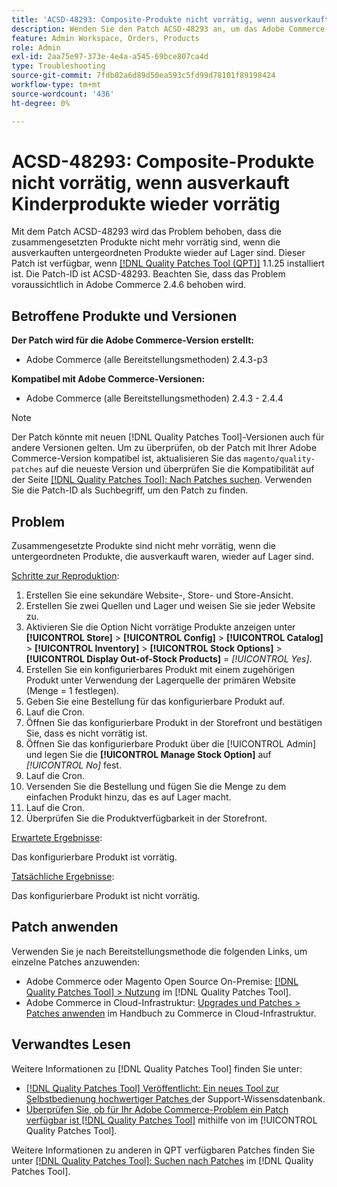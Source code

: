 ```yaml
---
title: 'ACSD-48293: Composite-Produkte nicht vorrätig, wenn ausverkauft Kinderprodukte wieder vorrätig'
description: Wenden Sie den Patch ACSD-48293 an, um das Adobe Commerce-Problem zu beheben, dass die zusammengesetzten Produkte nicht mehr vorrätig sind, wenn die ausverkauften untergeordneten Produkte wieder auf Lager sind.
feature: Admin Workspace, Orders, Products
role: Admin
exl-id: 2aa75e97-373e-4e4a-a545-69bce807ca4d
type: Troubleshooting
source-git-commit: 7fdb02a6d89d50ea593c5fd99d78101f89198424
workflow-type: tm+mt
source-wordcount: '436'
ht-degree: 0%

---
```


# ACSD-48293: Composite-Produkte nicht vorrätig, wenn ausverkauft Kinderprodukte wieder vorrätig

Mit dem Patch ACSD-48293 wird das Problem behoben, dass die zusammengesetzten Produkte nicht mehr vorrätig sind, wenn die ausverkauften untergeordneten Produkte wieder auf Lager sind. Dieser Patch ist verfügbar, wenn [[!DNL Quality Patches Tool (QPT)]](https://experienceleague.adobe.com/en/docs/commerce-operations/tools/quality-patches-tool/quality-patches-tool-to-self-serve-quality-patches) 1.1.25 installiert ist. Die Patch-ID ist ACSD-48293. Beachten Sie, dass das Problem voraussichtlich in Adobe Commerce 2.4.6 behoben wird.

## Betroffene Produkte und Versionen

**Der Patch wird für die Adobe Commerce-Version erstellt:**

* Adobe Commerce (alle Bereitstellungsmethoden) 2.4.3-p3

**Kompatibel mit Adobe Commerce-Versionen:**

* Adobe Commerce (alle Bereitstellungsmethoden) 2.4.3 - 2.4.4

>[!NOTE]
>
>Der Patch könnte mit neuen [!DNL Quality Patches Tool]-Versionen auch für andere Versionen gelten. Um zu überprüfen, ob der Patch mit Ihrer Adobe Commerce-Version kompatibel ist, aktualisieren Sie das `magento/quality-patches` auf die neueste Version und überprüfen Sie die Kompatibilität auf der Seite [[!DNL Quality Patches Tool]: Nach Patches suchen](https://experienceleague.adobe.com/tools/commerce-quality-patches/index.html). Verwenden Sie die Patch-ID als Suchbegriff, um den Patch zu finden.

## Problem

Zusammengesetzte Produkte sind nicht mehr vorrätig, wenn die untergeordneten Produkte, die ausverkauft waren, wieder auf Lager sind.

<u>Schritte zur Reproduktion</u>:

1. Erstellen Sie eine sekundäre Website-, Store- und Store-Ansicht.
1. Erstellen Sie zwei Quellen und Lager und weisen Sie sie jeder Website zu.
1. Aktivieren Sie die Option Nicht vorrätige Produkte anzeigen unter **[!UICONTROL Store]** > **[!UICONTROL Config]** > **[!UICONTROL Catalog]** > **[!UICONTROL Inventory]** > **[!UICONTROL Stock Options]** > **[!UICONTROL Display Out-of-Stock Products]** = *[!UICONTROL Yes]*.
1. Erstellen Sie ein konfigurierbares Produkt mit einem zugehörigen Produkt unter Verwendung der Lagerquelle der primären Website (Menge = 1 festlegen).
1. Geben Sie eine Bestellung für das konfigurierbare Produkt auf.
1. Lauf die Cron.
1. Öffnen Sie das konfigurierbare Produkt in der Storefront und bestätigen Sie, dass es nicht vorrätig ist.
1. Öffnen Sie das konfigurierbare Produkt über die [!UICONTROL Admin] und legen Sie die **[!UICONTROL Manage Stock Option]** auf *[!UICONTROL No]* fest.
1. Lauf die Cron.
1. Versenden Sie die Bestellung und fügen Sie die Menge zu dem einfachen Produkt hinzu, das es auf Lager macht.
1. Lauf die Cron.
1. Überprüfen Sie die Produktverfügbarkeit in der Storefront.

<u>Erwartete Ergebnisse</u>:

Das konfigurierbare Produkt ist vorrätig.

<u>Tatsächliche Ergebnisse</u>:

Das konfigurierbare Produkt ist nicht vorrätig.

## Patch anwenden

Verwenden Sie je nach Bereitstellungsmethode die folgenden Links, um einzelne Patches anzuwenden:

* Adobe Commerce oder Magento Open Source On-Premise: [[!DNL Quality Patches Tool] > Nutzung](/help/tools/quality-patches-tool/usage.md) im [!DNL Quality Patches Tool].
* Adobe Commerce in Cloud-Infrastruktur: [Upgrades und Patches > Patches anwenden](https://experienceleague.adobe.com/docs/commerce-cloud-service/user-guide/develop/upgrade/apply-patches.html) im Handbuch zu Commerce in Cloud-Infrastruktur.

## Verwandtes Lesen

Weitere Informationen zu [!DNL Quality Patches Tool] finden Sie unter:

* [[!DNL Quality Patches Tool] Veröffentlicht: Ein neues Tool zur Selbstbedienung hochwertiger Patches ](https://experienceleague.adobe.com/en/docs/commerce-operations/tools/quality-patches-tool/quality-patches-tool-to-self-serve-quality-patches) der Support-Wissensdatenbank.
* [Überprüfen Sie, ob für Ihr Adobe Commerce-Problem ein Patch verfügbar ist [!DNL Quality Patches Tool]](/help/tools/quality-patches-tool/patches-available-in-qpt/check-patch-for-magento-issue-with-magento-quality-patches.md) mithilfe von im [!UICONTROL Quality Patches Tool].


Weitere Informationen zu anderen in QPT verfügbaren Patches finden Sie unter [[!DNL Quality Patches Tool]: Suchen nach Patches](https://experienceleague.adobe.com/tools/commerce-quality-patches/index.html) im [!DNL Quality Patches Tool].
